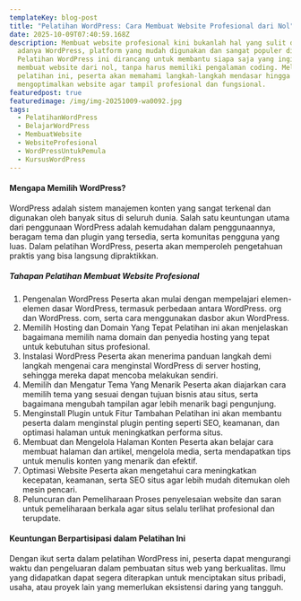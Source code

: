 ```yaml
---
templateKey: blog-post
title: "Pelatihan WordPress: Cara Membuat Website Profesional dari Nol"
date: 2025-10-09T07:40:59.168Z
description: Membuat website profesional kini bukanlah hal yang sulit dengan
  adanya WordPress, platform yang mudah digunakan dan sangat populer di dunia.
  Pelatihan WordPress ini dirancang untuk membantu siapa saja yang ingin belajar
  membuat website dari nol, tanpa harus memiliki pengalaman coding. Melalui
  pelatihan ini, peserta akan memahami langkah-langkah mendasar hingga cara
  mengoptimalkan website agar tampil profesional dan fungsional.
featuredpost: true
featuredimage: /img/img-20251009-wa0092.jpg
tags:
  - PelatihanWordPress
  - BelajarWordPress
  - MembuatWebsite
  - WebsiteProfesional
  - WordPressUntukPemula
  - KursusWordPress
---
```

#### Mengapa Memilih WordPress?

WordPress adalah sistem manajemen konten yang sangat terkenal dan digunakan oleh banyak situs di seluruh dunia. Salah satu keuntungan utama dari penggunaan WordPress adalah kemudahan dalam penggunaannya, beragam tema dan plugin yang tersedia, serta komunitas pengguna yang luas. Dalam pelatihan WordPress, peserta akan memperoleh pengetahuan praktis yang bisa langsung dipraktikkan.

##### Tahapan Pelatihan Membuat Website Profesional

1. Pengenalan WordPress
   Peserta akan mulai dengan mempelajari elemen-elemen dasar WordPress, termasuk perbedaan antara WordPress. org dan WordPress. com, serta cara menggunakan dasbor akun WordPress.
2. Memilih Hosting dan Domain Yang Tepat
   Pelatihan ini akan menjelaskan bagaimana memilih nama domain dan penyedia hosting yang tepat untuk kebutuhan situs profesional.
3. Instalasi WordPress
   Peserta akan menerima panduan langkah demi langkah mengenai cara menginstal WordPress di server hosting, sehingga mereka dapat mencoba melakukan sendiri.
4. Memilih dan Mengatur Tema Yang Menarik
   Peserta akan diajarkan cara memilih tema yang sesuai dengan tujuan bisnis atau situs, serta bagaimana mengubah tampilan agar lebih menarik bagi pengunjung.
5. Menginstall Plugin untuk Fitur Tambahan
   Pelatihan ini akan membantu peserta dalam menginstal plugin penting seperti SEO, keamanan, dan optimasi halaman untuk meningkatkan performa situs.
6. Membuat dan Mengelola Halaman Konten
   Peserta akan belajar cara membuat halaman dan artikel, mengelola media, serta mendapatkan tips untuk menulis konten yang menarik dan efektif.
7. Optimasi Website
   Peserta akan mengetahui cara meningkatkan kecepatan, keamanan, serta SEO situs agar lebih mudah ditemukan oleh mesin pencari.
8. Peluncuran dan Pemeliharaan
   Proses penyelesaian website dan saran untuk pemeliharaan berkala agar situs selalu terlihat profesional dan terupdate.

#### Keuntungan Berpartisipasi dalam Pelatihan Ini
Dengan ikut serta dalam pelatihan WordPress ini, peserta dapat mengurangi waktu dan pengeluaran dalam pembuatan situs web yang berkualitas. Ilmu yang didapatkan dapat segera diterapkan untuk menciptakan situs pribadi, usaha, atau proyek lain yang memerlukan eksistensi daring yang tangguh.